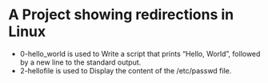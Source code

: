 # A Project showing redirections in Linux
- 0-hello_world is used to Write a script that prints “Hello, World”, followed by a new line to the standard output.
- 2-hellofile is used to Display the content of the /etc/passwd file.
